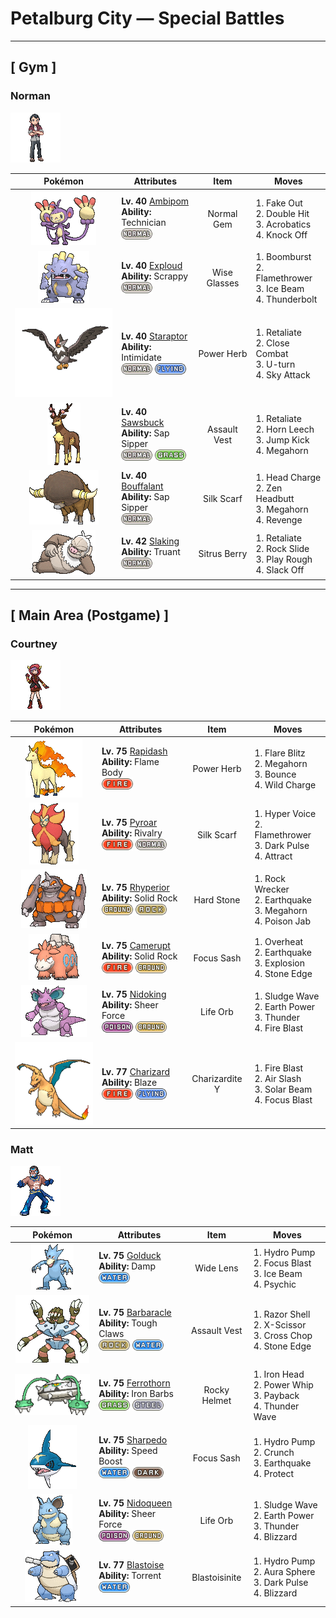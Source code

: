 # Petalburg City — Special Battles

---

## [ Gym ]


### Norman

![Norman](../../assets/important_trainers/norman.png "Norman")

| Pokémon | Attributes | Item | Moves |
|:-------:|------------|:----:|-------|
| ![Ambipom](../../assets/sprites/ambipom/front.gif "Ambipom: To eat, it deftly shucks nuts with its two tails. It rarely uses its arms now.") | **Lv. 40** [Ambipom](../../pokemon/ambipom.md)<br>**Ability:** Technician<br>![normal](../../assets/types/normal.png) | Normal Gem | 1. Fake Out<br>2. Double Hit<br>3. Acrobatics<br>4. Knock Off |
| ![Exploud](../../assets/sprites/exploud/front.gif "Exploud: Exploud communicates its feelings to the others by emitting whistle-like sounds from the tubes on its body. This Pokémon only raises its voice when it is in battle.") | **Lv. 40** [Exploud](../../pokemon/exploud.md)<br>**Ability:** Scrappy<br>![normal](../../assets/types/normal.png) | Wise Glasses | 1. Boomburst<br>2. Flamethrower<br>3. Ice Beam<br>4. Thunderbolt |
| ![Staraptor](../../assets/sprites/staraptor/front.gif "Staraptor: When Staravia evolve into Staraptor, they leave the flock to live alone. They have sturdy wings.") | **Lv. 40** [Staraptor](../../pokemon/staraptor.md)<br>**Ability:** Intimidate<br>![normal](../../assets/types/normal.png) ![flying](../../assets/types/flying.png) | Power Herb | 1. Retaliate<br>2. Close Combat<br>3. U-turn<br>4. Sky Attack |
| ![Sawsbuck](../../assets/sprites/sawsbuck/front.gif "Sawsbuck: They migrate according to the seasons, so some people call Sawsbuck the harbingers of spring.") | **Lv. 40** [Sawsbuck](../../pokemon/sawsbuck.md)<br>**Ability:** Sap Sipper<br>![normal](../../assets/types/normal.png) ![grass](../../assets/types/grass.png) | Assault Vest | 1. Retaliate<br>2. Horn Leech<br>3. Jump Kick<br>4. Megahorn |
| ![Bouffalant](../../assets/sprites/bouffalant/front.gif "Bouffalant: Their fluffy fur absorbs damage, even if they strike foes with a fierce headbutt.") | **Lv. 40** [Bouffalant](../../pokemon/bouffalant.md)<br>**Ability:** Sap Sipper<br>![normal](../../assets/types/normal.png) | Silk Scarf | 1. Head Charge<br>2. Zen Headbutt<br>3. Megahorn<br>4. Revenge |
| ![Slaking](../../assets/sprites/slaking/front.gif "Slaking: Wherever Slaking live, rings of over a yard in diameter appear in grassy fields. They are made by the Pokémon as it eats all the grass within reach while lying prone on the ground.") | **Lv. 42** [Slaking](../../pokemon/slaking.md)<br>**Ability:** Truant<br>![normal](../../assets/types/normal.png) | Sitrus Berry | 1. Retaliate<br>2. Rock Slide<br>3. Play Rough<br>4. Slack Off |

---

## [ Main Area (Postgame) ]


### Courtney

![Courtney](../../assets/important_trainers/courtney.png "Courtney")

| Pokémon | Attributes | Item | Moves |
|:-------:|------------|:----:|-------|
| ![Rapidash](../../assets/sprites/rapidash/front.gif "Rapidash: Rapidash usually can be seen casually cantering in the fields and plains. However, when this Pokémon turns serious, its fiery manes flare and blaze as it gallops its way up to 150 mph.") | **Lv. 75** [Rapidash](../../pokemon/rapidash.md)<br>**Ability:** Flame Body<br>![fire](../../assets/types/fire.png) | Power Herb | 1. Flare Blitz<br>2. Megahorn<br>3. Bounce<br>4. Wild Charge |
| ![Pyroar](../../assets/sprites/pyroar/front.gif "Pyroar: With fiery breath of more than 10,000 degrees Fahrenheit, they viciously threaten any challenger. The females protect the pride’s cubs.") | **Lv. 75** [Pyroar](../../pokemon/pyroar.md)<br>**Ability:** Rivalry<br>![fire](../../assets/types/fire.png) ![normal](../../assets/types/normal.png) | Silk Scarf | 1. Hyper Voice<br>2. Flamethrower<br>3. Dark Pulse<br>4. Attract |
| ![Rhyperior](../../assets/sprites/rhyperior/front.gif "Rhyperior: It puts rocks in holes in its palms and uses its muscles to shoot them. Geodude are shot at rare times.") | **Lv. 75** [Rhyperior](../../pokemon/rhyperior.md)<br>**Ability:** Solid Rock<br>![ground](../../assets/types/ground.png) ![rock](../../assets/types/rock.png) | Hard Stone | 1. Rock Wrecker<br>2. Earthquake<br>3. Megahorn<br>4. Poison Jab |
| ![Camerupt](../../assets/sprites/camerupt/front.gif "Camerupt: The humps on Camerupt’s back are formed by a transformation of its bones. They sometimes blast out molten magma. This Pokémon apparently erupts often when it is enraged.") | **Lv. 75** [Camerupt](../../pokemon/camerupt.md)<br>**Ability:** Solid Rock<br>![fire](../../assets/types/fire.png) ![ground](../../assets/types/ground.png) | Focus Sash | 1. Overheat<br>2. Earthquake<br>3. Explosion<br>4. Stone Edge |
| ![Nidoking](../../assets/sprites/nidoking/front.gif "Nidoking: Nidoking’s thick tail packs enormously destructive power. With one swing, it can topple a metal transmission tower. Once this Pokémon goes on a rampage, there is no stopping it.") | **Lv. 75** [Nidoking](../../pokemon/nidoking.md)<br>**Ability:** Sheer Force<br>![poison](../../assets/types/poison.png) ![ground](../../assets/types/ground.png) | Life Orb | 1. Sludge Wave<br>2. Earth Power<br>3. Thunder<br>4. Fire Blast |
| ![Charizard](../../assets/sprites/charizard/front.gif "Charizard: Charizard flies around the sky in search of powerful opponents. It breathes fire of such great heat that it melts anything. However, it never turns its fiery breath on any opponent weaker than itself.") | **Lv. 77** [Charizard](../../pokemon/charizard.md)<br>**Ability:** Blaze<br>![fire](../../assets/types/fire.png) ![flying](../../assets/types/flying.png) | Charizardite Y | 1. Fire Blast<br>2. Air Slash<br>3. Solar Beam<br>4. Focus Blast |

### Matt

![Matt](../../assets/important_trainers/matt.png "Matt")

| Pokémon | Attributes | Item | Moves |
|:-------:|------------|:----:|-------|
| ![Golduck](../../assets/sprites/golduck/front.gif "Golduck: Golduck is the fastest swimmer among all Pokémon. It swims effortlessly, even in a rough, stormy sea. It sometimes rescues people from wrecked ships floundering in high seas.") | **Lv. 75** [Golduck](../../pokemon/golduck.md)<br>**Ability:** Damp<br>![water](../../assets/types/water.png) | Wide Lens | 1. Hydro Pump<br>2. Focus Blast<br>3. Ice Beam<br>4. Psychic |
| ![Barbaracle](../../assets/sprites/barbaracle/front.gif "Barbaracle: Barbaracle’s legs and hands have minds of their own, and they will move independently. But they usually follow the head’s orders.") | **Lv. 75** [Barbaracle](../../pokemon/barbaracle.md)<br>**Ability:** Tough Claws<br>![rock](../../assets/types/rock.png) ![water](../../assets/types/water.png) | Assault Vest | 1. Razor Shell<br>2. X-Scissor<br>3. Cross Chop<br>4. Stone Edge |
| ![Ferrothorn](../../assets/sprites/ferrothorn/front.gif "Ferrothorn: They attach themselves to cave ceilings, firing steel spikes at targets passing beneath them.") | **Lv. 75** [Ferrothorn](../../pokemon/ferrothorn.md)<br>**Ability:** Iron Barbs<br>![grass](../../assets/types/grass.png) ![steel](../../assets/types/steel.png) | Rocky Helmet | 1. Iron Head<br>2. Power Whip<br>3. Payback<br>4. Thunder Wave |
| ![Sharpedo](../../assets/sprites/sharpedo/front.gif "Sharpedo: Sharpedo can swim at speeds of up to 75 mph by jetting seawater out of its backside. This Pokémon’s drawback is its inability to swim long distances.") | **Lv. 75** [Sharpedo](../../pokemon/sharpedo.md)<br>**Ability:** Speed Boost<br>![water](../../assets/types/water.png) ![dark](../../assets/types/dark.png) | Focus Sash | 1. Hydro Pump<br>2. Crunch<br>3. Earthquake<br>4. Protect |
| ![Nidoqueen](../../assets/sprites/nidoqueen/front.gif "Nidoqueen: Nidoqueen’s body is encased in extremely hard scales. It is adept at sending foes flying with harsh tackles. This Pokémon is at its strongest when it is defending its young.") | **Lv. 75** [Nidoqueen](../../pokemon/nidoqueen.md)<br>**Ability:** Sheer Force<br>![poison](../../assets/types/poison.png) ![ground](../../assets/types/ground.png) | Life Orb | 1. Sludge Wave<br>2. Earth Power<br>3. Thunder<br>4. Blizzard |
| ![Blastoise](../../assets/sprites/blastoise/front.gif "Blastoise: Blastoise has water spouts that protrude from its shell. The water spouts are very accurate. They can shoot bullets of water with enough accuracy to strike empty cans from a distance of over 160 feet.") | **Lv. 77** [Blastoise](../../pokemon/blastoise.md)<br>**Ability:** Torrent<br>![water](../../assets/types/water.png) | Blastoisinite | 1. Hydro Pump<br>2. Aura Sphere<br>3. Dark Pulse<br>4. Blizzard |

